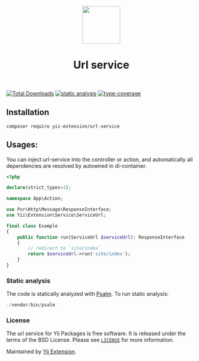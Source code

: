 <p align="center">
    <a href="https://github.com/yii-extension" target="_blank">
        <img src="https://lh3.googleusercontent.com/ehSTPnXqrkk0M3U-UPCjC0fty9K6lgykK2WOUA2nUHp8gIkRjeTN8z8SABlkvcvR-9PIrboxIvPGujPgWebLQeHHgX7yLUoxFSduiZrTog6WoZLiAvqcTR1QTPVRmns2tYjACpp7EQ=w2400" height="100px">
    </a>
    <h1 align="center">Url service</h1>
    <br>
</p>

[![Total Downloads](https://poser.pugx.org/yii-extension/url-service/downloads.png)](https://packagist.org/packages/yii-extension/url-service)
[![static analysis](https://github.com/yii-extension/url-service/workflows/static%20analysis/badge.svg)](https://github.com/yii-extension/url-service/actions?query=workflow%3A%22static+analysis%22)
[![type-coverage](https://shepherd.dev/github/yii-extension/url-service/coverage.svg)](https://shepherd.dev/github/yii-extension/url-service)

## Installation

```shell
composer require yii-extension/url-service
```

## Usages:

You can inject url-service into the controller or action, and automatically all dependencies are resolved by autowired in di-container.

```php
<?php

declare(strict_types=1);

namespace App\Action;

use Psr\Http\Message\ResponseInterface;
use Yii\Extension\Service\ServiceUrl;

final class Example
{
    public function run(ServiceUrl $serviceUrl): ResponseInterface
    {
        // redirect to `site/index`
        return $serviceUrl->run('site/index');
    }
}
```

### Static analysis

The code is statically analyzed with [Psalm](https://psalm.dev/docs). To run static analysis:

```php
./vendor/bin/psalm
```

### License

The url service for Yii Packages is free software. It is released under the terms of the BSD License.
Please see [`LICENSE`](./LICENSE.md) for more information.

Maintained by [Yii Extension](https://github.com/yii-extension).
